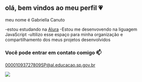 ## olá, bem vindos ao meu perfil 💗


meu nome é Gabriella Canuto 

-estou estudando na [Alura](https://www.alura.com.br)
-Estou me desenvovendo na liguagem JavaScript
-ultilizo esse espaço para minha organização e compartilhamento dos meus projetos desenvolvidos

### Você pode entrar em contato comigo 📫
00001093727809SP@al.educacao.sp.gov.br


![](https://media1.tenor.com/m/SsXEN-yHFqgAAAAC/exploding-car-explode.gif)
